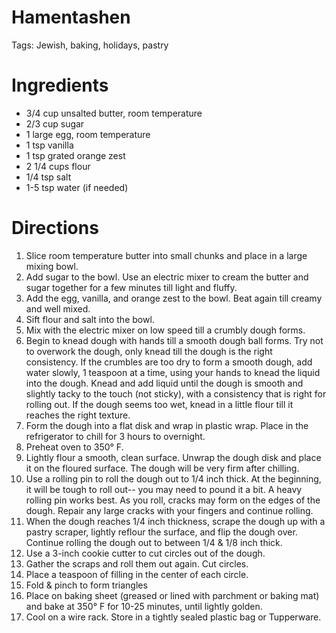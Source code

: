# Hamentashen

Tags: Jewish, baking, holidays, pastry

# Ingredients

- 3/4 cup unsalted butter, room temperature
- 2/3 cup sugar
- 1 large egg, room temperature
- 1 tsp vanilla
- 1 tsp grated orange zest
- 2 1/4 cups flour
- 1/4 tsp salt
- 1-5 tsp water (if needed)

# Directions

1. Slice room temperature butter into small chunks and place in a large mixing bowl.
2. Add sugar to the bowl. Use an electric mixer to cream the butter and sugar together for a few minutes till light and fluffy.
3. Add the egg, vanilla, and orange zest to the bowl. Beat again till creamy and well mixed.
4. Sift flour and salt into the bowl.
5. Mix with the electric mixer on low speed till a crumbly dough forms.
6. Begin to knead dough with hands till a smooth dough ball forms. Try not to overwork the dough, only knead till the dough is the right consistency. If the crumbles are too dry to form a smooth dough, add water slowly, 1 teaspoon at a time, using your hands to knead the liquid into the dough. Knead and add liquid until the dough is smooth and slightly tacky to the touch (not sticky), with a consistency that is right for rolling out. If the dough seems too wet, knead in a little flour till it reaches the right texture.
7. Form the dough into a flat disk and wrap in plastic wrap. Place in the refrigerator to chill for 3 hours to overnight.
8. Preheat oven to 350° F. 
9. Lightly flour a smooth, clean surface. Unwrap the dough disk and place it on the floured surface. The dough will be very firm after chilling.
10. Use a rolling pin to roll the dough out to 1/4 inch thick. At the beginning, it will be tough to roll out-- you may need to pound it a bit. A heavy rolling pin works best. As you roll, cracks may form on the edges of the dough. Repair any large cracks with your fingers and continue rolling.
11. When the dough reaches 1/4 inch thickness, scrape the dough up with a pastry scraper, lightly reflour the surface, and flip the dough over. Continue rolling the dough out to between 1/4 & 1/8 inch thick. 
12. Use a 3-inch cookie cutter to cut circles out of the dough.
13. Gather the scraps and roll them out again. Cut circles. 
14. Place a teaspoon of filling in the center of each circle. 
15. Fold & pinch to form triangles 
16. Place on baking sheet (greased or lined with parchment or baking mat) and bake at 350° F for 10-25 minutes, until lightly golden. 
17. Cool on a wire rack. Store in a tightly sealed plastic bag or Tupperware.